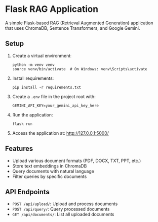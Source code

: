 # Flask RAG Application

A simple Flask-based RAG (Retrieval Augmented Generation) application that uses ChromaDB, Sentence Transformers, and Google Gemini.

## Setup

1. Create a virtual environment:
   ```
   python -m venv venv
   source venv/bin/activate  # On Windows: venv\Scripts\activate
   ```

2. Install requirements:
   ```
   pip install -r requirements.txt
   ```

3. Create a `.env` file in the project root with:
   ```
   GEMINI_API_KEY=your_gemini_api_key_here
   ```

4. Run the application:
   ```
   flask run
   ```

5. Access the application at: http://127.0.0.1:5000/

## Features

- Upload various document formats (PDF, DOCX, TXT, PPT, etc.)
- Store text embeddings in ChromaDB
- Query documents with natural language
- Filter queries by specific documents

## API Endpoints

- `POST /api/upload/`: Upload and process documents
- `POST /api/query/`: Query processed documents
- `GET /api/documents/`: List all uploaded documents